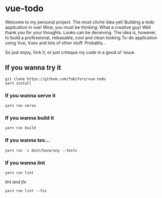 # vue-todo
Welcome to my personal project. The most cliché idea yet! Building a todo application in vue! Wow, you must be thinking: What a creative guy! Well thank you for your thoughts. Looks can be deceiving. The idea is, however, to build a professional, releasable, cool and clean looking To-do application using Vue, Vuex and lots of other stuff. Probably... 

So just enjoy, fork it, or just criteque my code in a good ol' issue.

## If you wanna try it

```
git clone https://github.com/fabifors/vue-todo
yarn install
```

### If you wanna serve it

```
yarn run serve
```

### If you wanna build it
```
yarn run build
```

### If you wanna tes...
```
yarn run -i dont/have/any --tests
```

### If you wanna lint
```
yarn run lint
```
*lint and fix*
```
yarn run lint --fix
```
